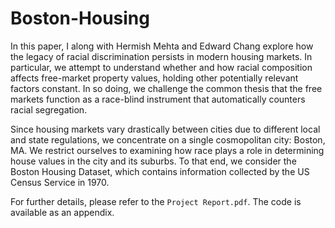 # Boston-Housing

In this paper, I along with Hermish Mehta and Edward Chang explore how the legacy of racial discrimination persists in modern housing markets. In particular, we attempt to understand whether and how racial composition affects free-market property values, holding other potentially relevant factors constant. In so doing, we challenge the common thesis that the free markets function as a race-blind instrument that automatically counters racial segregation.

Since housing markets vary drastically between cities due to different local and state regulations, we concentrate on a single cosmopolitan city: Boston, MA. We restrict ourselves to examining how race plays a role in determining house values in the city and its suburbs. To that end, we consider the Boston Housing Dataset, which contains information collected by the US Census Service in 1970. 

For further details, please refer to the `Project Report.pdf`. The code is available as an appendix.
